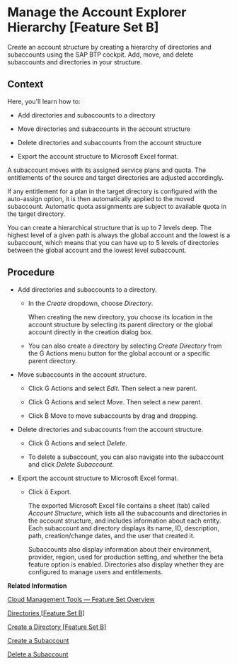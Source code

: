 <!-- loio2e2a5b67f5ba4782a9070534148e8426 -->

<link rel="stylesheet" type="text/css" href="../css/sap-icons.css"/>

# Manage the Account Explorer Hierarchy \[Feature Set B\]

Create an account structure by creating a hierarchy of directories and subaccounts using the SAP BTP cockpit. Add, move, and delete subaccounts and directories in your structure.



<a name="loio2e2a5b67f5ba4782a9070534148e8426__context_rns_xdt_1qb"/>

## Context

Here, you'll learn how to:

-   Add directories and subaccounts to a directory

-   Move directories and subaccounts in the account structure

-   Delete directories and subaccounts from the account structure

-   Export the account structure to Microsoft Excel format.


A subaccount moves with its assigned service plans and quota. The entitlements of the source and target directories are adjusted accordingly.

If any entitlement for a plan in the target directory is configured with the auto-assign option, it is then automatically applied to the moved subaccount. Automatic quota assignments are subject to available quota in the target directory.

You can create a hierarchical structure that is up to 7 levels deep. The highest level of a given path is always the global account and the lowest is a subaccount, which means that you can have up to 5 levels of directories between the global account and the lowest level subaccount.



<a name="loio2e2a5b67f5ba4782a9070534148e8426__steps-unordered_nvj_ppn_szb"/>

## Procedure

-   Add directories and subaccounts to a directory.

    -   In the *Create* dropdown, choose *Directory*.

        When creating the new directory, you choose its location in the account structure by selecting its parent directory or the global account directly in the creation dialog box.

    -   You can also create a directory by selecting *Create Directory* from the <span class="SAP-icons-V5"></span> Actions menu button for the global account or a specific parent directory.


-   Move subaccounts in the account structure.

    -   Click <span class="SAP-icons-V5"></span> Actions and select *Edit*. Then select a new parent.

    -   Click <span class="SAP-icons-V5"></span> Actions and select *Move*. Then select a new parent.

    -   Click <span class="SAP-icons-V5"></span> Move to move subaccounts by drag and dropping.


-   Delete directories and subaccounts from the account structure.

    -   Click <span class="SAP-icons-V5"></span> Actions and select *Delete*.

    -   To delete a subaccount, you can also navigate into the subaccount and click *Delete Subaccount*.


-   Export the account structure to Microsoft Excel format.

    -   Click <span class="SAP-icons-V5"></span> Export.

        The exported Microsoft Excel file contains a sheet \(tab\) called *Account Structure*, which lists all the subaccounts and directories in the account structure, and includes information about each entity. Each subaccount and directory displays its name, ID, description, path, creation/change dates, and the user that created it.

        Subaccounts also display information about their environment, provider, region, used for production setting, and whether the beta feature option is enabled. Directories also display whether they are configured to manage users and entitlements.



**Related Information**  


[Cloud Management Tools — Feature Set Overview](../10-concepts/cloud-management-tools-feature-set-overview-caf4e4e.md "Cloud management tools represent the group of technologies designed for managing SAP BTP.")

[Directories \[Feature Set B\]](../10-concepts/account-model-8ed4a70.md#loioa92721fc75524ec09a7a7255997dbd94 "With directories, you can organize and manage your subaccounts according to your technical and business needs.")

[Create a Directory \[Feature Set B\]](create-a-directory-feature-set-b-b8ef1c4.md "Create a directory using the SAP BTP cockpit to organize and manage your subaccounts. For example, you can group subaccounts by project, team, or department.")

[Create a Subaccount](create-a-subaccount-05280a1.md "Create subaccounts in your global account using the SAP BTP cockpit.")

[Delete a Subaccount](delete-a-subaccount-419dc3d.md "Delete subaccounts using the SAP BTP cockpit to clean up your account hierarchy, free up quota used by services in your subaccounts, and to reduce overall costs.")

